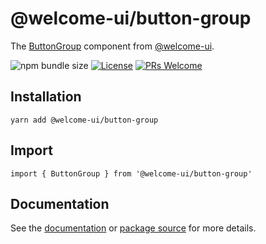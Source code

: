 # @welcome-ui/button-group

The [ButtonGroup](https://welcome-ui.com/components/button-group) component from [@welcome-ui](https://welcome-ui.com).

![npm bundle size](https://img.shields.io/bundlephobia/minzip/@welcome-ui/button-group) [![License](https://img.shields.io/npm/l/welcome-ui.svg)](https://github.com/WTTJ/welcome-ui/tree/main/LICENSE) [![PRs Welcome](https://img.shields.io/badge/PRs-welcome-mediumspringgreen.svg)](ttps://github.com/WTTJ/welcome-ui/tree/main/CONTRIBUTING.mdx)

## Installation

    yarn add @welcome-ui/button-group

## Import

    import { ButtonGroup } from '@welcome-ui/button-group'

## Documentation

See the [documentation](https://welcome-ui.com/components/button-group) or [package source](https://github.com/WTTJ/welcome-ui/tree/main/packages/ButtonGroup) for more details.
